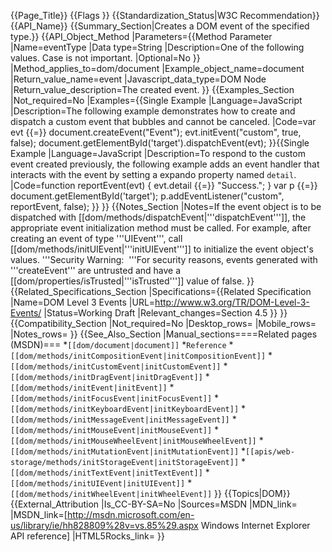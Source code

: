 {{Page_Title}}
{{Flags
}}
{{Standardization_Status|W3C Recommendation}}
{{API_Name}}
{{Summary_Section|Creates a DOM event of the specified type.}}
{{API_Object_Method
|Parameters={{Method Parameter
|Name=eventType
|Data type=String
|Description=One of the following values. Case is not important.
|Optional=No
}}
|Method_applies_to=dom/document
|Example_object_name=document
|Return_value_name=event
|Javascript_data_type=DOM Node
|Return_value_description=The created event.
}}
{{Examples_Section
|Not_required=No
|Examples={{Single Example
|Language=JavaScript
|Description=The following example demonstrates how to create and dispatch a custom event that bubbles and cannot be canceled.
|Code=var evt {{=}} document.createEvent("Event");
evt.initEvent("custom", true, false);
document.getElementById('target').dispatchEvent(evt);
}}{{Single Example
|Language=JavaScript
|Description=To respond to the custom event created previously, the following example adds an event handler that interacts with the event by setting a expando property named <code>detail</code>.
|Code=function reportEvent(evt) {
    evt.detail {{=}} "Success.";
}
var p {{=}} document.getElementById('target');
p.addEventListener("custom", reportEvent, false);
}}
}}
{{Notes_Section
|Notes=If the event object is to be dispatched with [[dom/methods/dispatchEvent|'''dispatchEvent''']], the appropriate event initialization method must be called. For example, after creating an event of type '''UIEvent''', call [[dom/methods/initUIEvent|'''initUIEvent''']] to initialize the event object's values.
'''Security Warning:  '''For security reasons, events generated with '''createEvent''' are untrusted and have a [[dom/properties/isTrusted|'''isTrusted''']] value of  false.
}}
{{Related_Specifications_Section
|Specifications={{Related Specification
|Name=DOM Level 3 Events
|URL=http://www.w3.org/TR/DOM-Level-3-Events/
|Status=Working Draft
|Relevant_changes=Section 4.5
}}
}}
{{Compatibility_Section
|Not_required=No
|Desktop_rows=
|Mobile_rows=
|Notes_rows=
}}
{{See_Also_Section
|Manual_sections====Related pages (MSDN)===
*<code>[[dom/document|document]]</code>
*<code>Reference</code>
*<code>[[dom/methods/initCompositionEvent|initCompositionEvent]]</code>
*<code>[[dom/methods/initCustomEvent|initCustomEvent]]</code>
*<code>[[dom/methods/initDragEvent|initDragEvent]]</code>
*<code>[[dom/methods/initEvent|initEvent]]</code>
*<code>[[dom/methods/initFocusEvent|initFocusEvent]]</code>
*<code>[[dom/methods/initKeyboardEvent|initKeyboardEvent]]</code>
*<code>[[dom/methods/initMessageEvent|initMessageEvent]]</code>
*<code>[[dom/methods/initMouseEvent|initMouseEvent]]</code>
*<code>[[dom/methods/initMouseWheelEvent|initMouseWheelEvent]]</code>
*<code>[[dom/methods/initMutationEvent|initMutationEvent]]</code>
*<code>[[apis/web-storage/methods/initStorageEvent|initStorageEvent]]</code>
*<code>[[dom/methods/initTextEvent|initTextEvent]]</code>
*<code>[[dom/methods/initUIEvent|initUIEvent]]</code>
*<code>[[dom/methods/initWheelEvent|initWheelEvent]]</code>
}}
{{Topics|DOM}}
{{External_Attribution
|Is_CC-BY-SA=No
|Sources=MSDN
|MDN_link=
|MSDN_link=[http://msdn.microsoft.com/en-us/library/ie/hh828809%28v=vs.85%29.aspx Windows Internet Explorer API reference]
|HTML5Rocks_link=
}}